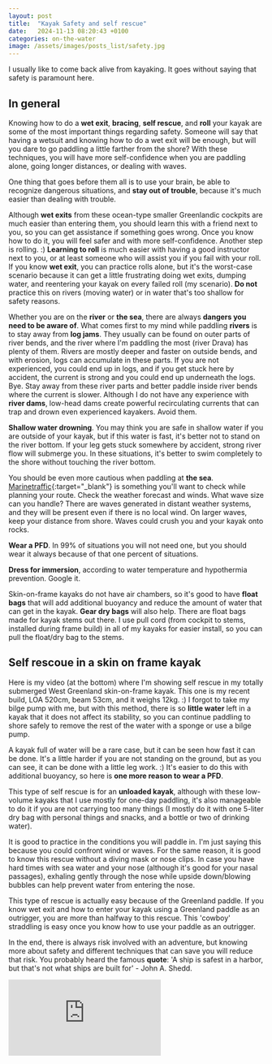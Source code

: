 ```yaml
---
layout: post
title:  "Kayak Safety and self rescue"
date:   2024-11-13 08:20:43 +0100
categories: on-the-water
image: /assets/images/posts_list/safety.jpg
---
```

I usually like to come back alive from kayaking. It goes without saying that safety is paramount here. 

## In general

Knowing how to do a <strong>wet exit</strong>, <strong>bracing</strong>, <strong>self rescue</strong>, and <strong>roll</strong> your kayak are some of the most important things regarding safety.
Someone will say that having a wetsuit and knowing how to do a wet exit will be enough, but will you dare to go paddling a little farther from the shore?
With these techniques, you will have more self-confidence when you are paddling alone, going longer distances, or dealing with waves.

One thing that goes before them all is to use your brain, be able to recognize dangerous situations, and <strong>stay out of trouble</strong>, because it's much easier than dealing with trouble.

Although <strong>wet exits</strong> from these ocean-type smaller Greenlandic cockpits are much easier than entering them, you should learn this with a friend next to you, so you can get assistance if something goes wrong. Once you know how to do it, you will feel safer and with more self-confidence. Another step is rolling. :)
<strong>Learning to roll</strong> is much easier with having a good instructor next to you, or at least someone who will assist you if you fail with your roll. If you know <strong>wet exit</strong>, you can practice rolls alone, but it's the worst-case scenario because it can get a little frustrating doing wet exits, dumping water, and reentering your kayak on every failed roll (my scenario).
<strong>Do not</strong> practice this on rivers (moving water) or in water that's too shallow for safety reasons.

Whether you are on the <strong>river</strong> or <strong>the sea</strong>, there are always <strong>dangers you need to be aware of</strong>.
What comes first to my mind while paddling <strong>rivers</strong> is to stay away from <strong>log jams</strong>. They usually can be found on outer parts of river bends, and the river where I'm paddling the most (river Drava) has plenty of them. Rivers are mostly deeper and faster on outside bends, and with erosion, logs can accumulate in these parts. If you are not experienced, you could end up in logs, and if you get stuck here by accident, the current is strong and you could end up underneath the logs. Bye. Stay away from these river parts and better paddle inside river bends where the current is slower.
Although I do not have any experience with <strong>river dams</strong>, low-head dams create powerful recirculating currents that can trap and drown even experienced kayakers. Avoid them.

<strong>Shallow water drowning</strong>. You may think you are safe in shallow water if you are outside of your kayak, but if this water is fast, it's better not to stand on the river bottom. If your leg gets stuck somewhere by accident, strong river flow will submerge you. In these situations, it's better to swim completely to the shore without touching the river bottom.

You should be even more cautious when paddling at <strong>the sea</strong>.
[Marinetraffic](https://www.marinetraffic.com/en/ais/home/centerx:2.7/centery:51.2/zoom:6&ved=2ahUKEwii7KTi4PCOAxXQ-gIHHXhQH8UQFnoECA4QAQ&usg=AOvVaw2i6ChbO7fNN2SWpmRP4Hcr){:target="_blank"} is something you'll want to check while planning your route. 
Check the weather forecast and winds. What wave size can you handle? There are waves generated in distant weather systems, and they will be present even if there is no local wind.
On larger waves, keep your distance from shore. Waves could crush you and your kayak onto rocks.

<strong>Wear a PFD</strong>. In 99% of situations you will not need one, but you should wear it always because of that one percent of situations.

<strong>Dress for immersion</strong>, according to water temperature and hypothermia prevention. Google it.

Skin-on-frame kayaks do not have air chambers, so it's good to have <strong>float bags</strong> that will add additional buoyancy and reduce the amount of water that can get in the kayak.
<strong>Gear dry bags</strong> will also help. There are float bags made for kayak stems out there. I use pull cord (from cockpit to stems, installed during frame build) in all of my kayaks for easier install, so you can pull the float/dry bag to the stems.

## Self rescoue in a skin on frame kayak

Here is my video (at the bottom) where I'm showing self rescue in my totally submerged West Greenland skin-on-frame kayak. This one is my recent build, LOA 520cm, beam 53cm, and it weighs 12kg. :)
I forgot to take my bilge pump with me, but with this method, there is so <strong>little water</strong> left in a kayak that it does not affect its stability, so you can continue paddling to shore safely to remove the rest of the water with a sponge or use a bilge pump.

A kayak full of water will be a rare case, but it can be seen how fast it can be done. It's a little harder if you are not standing on the ground, but as you can see, it can be done with a little leg work. :) It's easier to do this with additional buoyancy, so here is <strong>one more reason to wear a PFD</strong>.

This type of self rescue is for an <strong>unloaded kayak</strong>, although with these low-volume kayaks that I use mostly for one-day paddling, it's also manageable to do it if you are not carrying too many things (I mostly do it with one 5-liter dry bag with personal things and snacks, and a bottle or two of drinking water).

It is good to practice in the conditions you will paddle in. I'm just saying this because you could confront wind or waves. For the same reason, it is good to know this rescue without a diving mask or nose clips. In case you have hard times with sea water and your nose (although it's good for your nasal passages), exhaling gently through the nose while upside down/blowing bubbles can help prevent water from entering the nose.

This type of rescue is actually easy because of the Greenland paddle. If you know wet exit and how to enter your kayak using a Greenland paddle as an outrigger, you are more than halfway to this rescue. This 'cowboy' straddling is easy once you know how to use your paddle as an outrigger.

In the end, there is always risk involved with an adventure, but knowing more about safety and different techniques that can save you will reduce that risk.
You probably heard the famous <strong>quote</strong>: 'A ship is safest in a harbor, but that's not what ships are built for' - John A. Shedd.

<div class="iframe">
    <div class="iframe-wrapper">
        <iframe src="https://www.youtube.com/embed/RgdYQnMf4vI" frameborder="0" allowfullscreen></iframe>
    </div>
</div>